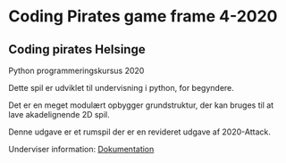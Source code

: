 # Coding Pirates game frame 4-2020


## Coding pirates Helsinge
Python programmeringskursus 2020

Dette spil er udviklet til undervisning i python, for begyndere.

Det er en meget modulært opbygger grundstruktur, der kan bruges til at lave akadelignende 2D spil.

Denne udgave er et rumspil der er en revideret udgave af 2020-Attack.


Underviser information: [Dokumentation](https://github.com/cp-helsinge/wiki/wiki)





